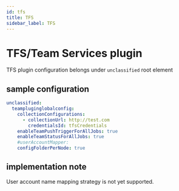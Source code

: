 ```yaml
---
id: tfs
title: TFS
sidebar_label: TFS
---
```


# TFS/Team Services plugin

TFS plugin configuration belongs under `unclassified` root element

## sample configuration

```yaml
unclassified:
  teampluginglobalconfig:
    collectionConfigurations:
      - collectionUrl: http://test.com
        credentialsId: tfsCredentials
    enableTeamPushTriggerForAllJobs: true
    enableTeamStatusForAllJobs: true
    #userAccountMapper:
    configFolderPerNode: true
```

## implementation note

User account name mapping strategy is not yet supported.
